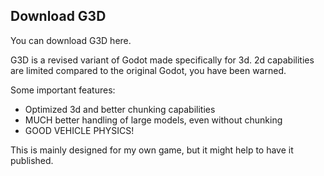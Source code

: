 ## Download G3D

You can download G3D here.

G3D is a revised variant of Godot made specifically for 3d. 2d capabilities are limited compared to the original Godot, you have been warned.

Some important features:

- Optimized 3d and better chunking capabilities
- MUCH better handling of large models, even without chunking
- GOOD VEHICLE PHYSICS!

This is mainly designed for my own game, but it might help to have it published.



